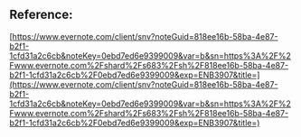 ## Reference:

[https://www.evernote.com/client/snv?noteGuid=818ee16b-58ba-4e87-b2f1-1cfd31a2c6cb&noteKey=0ebd7ed6e9399009&var=b&sn=https%3A%2F%2Fwww.evernote.com%2Fshard%2Fs683%2Fsh%2F818ee16b-58ba-4e87-b2f1-1cfd31a2c6cb%2F0ebd7ed6e9399009&exp=ENB3907&title=](https://www.evernote.com/client/snv?noteGuid=818ee16b-58ba-4e87-b2f1-1cfd31a2c6cb&noteKey=0ebd7ed6e9399009&var=b&sn=https%3A%2F%2Fwww.evernote.com%2Fshard%2Fs683%2Fsh%2F818ee16b-58ba-4e87-b2f1-1cfd31a2c6cb%2F0ebd7ed6e9399009&exp=ENB3907&title=)
